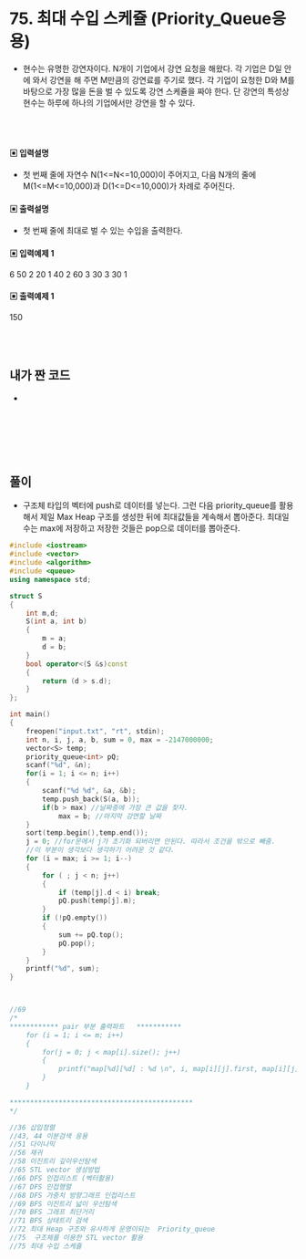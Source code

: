 # 75. 최대 수입 스케쥴 (Priority_Queue응용)

- 현수는 유명한 강연자이다. N개이 기업에서 강연 요청을 해왔다. 각 기업은 D일 안에 와서 강연을 해 주면 M만큼의 강연료를 주기로 했다.
  각 기업이 요청한 D와 M를 바탕으로 가장 많을 돈을 벌 수 있도록 강연 스케쥴을 짜야 한다.
  단 강연의 특성상 현수는 하루에 하나의 기업에서만 강연을 할 수 있다.

<br/>
<br/>

#### ▣ 입력설명

- 첫 번째 줄에 자연수 N(1<=N<=10,000)이 주어지고, 다음 N개의 줄에 M(1<=M<=10,000)과 D(1<=D<=10,000)가 차례로 주어진다.

#### ▣ 출력설명

- 첫 번째 줄에 최대로 벌 수 있는 수입을 출력한다.

#### ▣ 입력예제 1

6
50 2
20 1
40 2
60 3
30 3
30 1

#### ▣ 출력예제 1

150

<br/>
<br/>

## 내가 짠 코드

-

<br/>

```c++


```

<br><br>

## 풀이

- 구조체 타입의 벡터에 push로 데이터를 넣는다. 그런 다음 priority_queue를 활용해서 제일 Max Heap 구조를 생성한 뒤에 최대값들을 계속해서 뽑아준다. 최대일 수는 max에 저장하고 저장한 것들은 pop으로 데이터를 뽑아준다.
  <br/>

```c++
#include <iostream>
#include <vector>
#include <algorithm>
#include <queue>
using namespace std;

struct S
{
	int m,d;
	S(int a, int b)
	{
		m = a;
		d = b;
	}
	bool operator<(S &s)const
	{
		return (d > s.d);
	}
};

int main()
{
	freopen("input.txt", "rt", stdin);
	int n, i, j, a, b, sum = 0, max = -2147000000;
	vector<S> temp;
	priority_queue<int> pQ;
	scanf("%d", &n);
	for(i = 1; i <= n; i++)
	{
		scanf("%d %d", &a, &b);
		temp.push_back(S(a, b));
		if(b > max) //날짜중에 가장 큰 값을 찾자.
			max = b; //마지막 강연할 날짜
	}
	sort(temp.begin(),temp.end());
	j = 0; //for문에서 j가 초기화 되버리면 안된다. 따라서 조건을 밖으로 빼줌.
	//이 부분이 생각보다 생각하기 어려운 것 같다.
	for (i = max; i >= 1; i--)
	{
		for ( ; j < n; j++)
		{
			if (temp[j].d < i) break;
			pQ.push(temp[j].m);
		}
		if (!pQ.empty())
		{
			sum += pQ.top();
			pQ.pop();
		}
	}
	printf("%d", sum);
}



//69
/*
************ pair 부분 출력파트   ***********
 	for (i = 1; i <= m; i++)
	{
		for(j = 0; j < map[i].size(); j++)
		{
			printf("map[%d][%d] : %d \n", i, map[i][j].first, map[i][j].second);
		}
	}

*********************************************
*/

//36 삽입정렬
//43, 44 이분검색 응용
//51 다이나믹
//56 재귀
//58 이진트리 깊이우선탐색
//65 STL vector 생성방법
//66 DFS 인접리스트 (벡터활용)
//67 DFS 인접행렬
//68 DFS 가중치 방향그래프 인접리스트
//69 BFS 이진트리 넓이 우선탐색
//70 BFS 그래프 최단거리
//71 BFS 상태트리 검색
//72 최대 Heap 구조와 유사하게 운영이되는  Priority_queue
//75  구조체를 이용한 STL vector 활용
//75 최대 수입 스케쥴
```
